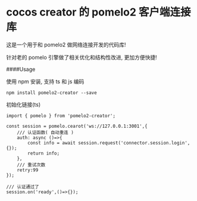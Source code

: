 # cocos creator 的 pomelo2 客户端连接库

这是一个用于和 pomelo2 做网络连接开发的代码库!

针对老的 pomelo 引擎做了相关优化和结构性改进, 更加方便快捷!

####Usage

使用 npm 安装, 支持 ts 和 js 编码

    npm install pomelo2-creator --save

初始化链接(ts)

    import { pomelo } from 'pomelo2-creator';

    const session = pomelo.cearot('ws://127.0.0.1:3001',{
        /// 认证函数( 自动重连 )
        auth: async ()=>{
            const info = await session.request('connector.session.login',{});
            return info;
        },
        /// 重试次数
        retry:99
    });

    /// 认证通过了
    session.on('ready',()=>{});